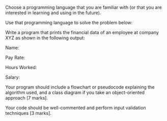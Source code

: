 Choose a programming language that you are familiar with (or that you are interested in learning and using in the future).

Use that programming language to solve the problem below:

Write a program that prints the financial data of an employee at company XYZ as shown in the following output:

Name:

Pay Rate:

Hours Worked:

Salary:

Your program should include a flowchart or pseudocode explaining the algorithm used, and a class diagram if you take an object-oriented approach [7 marks].

Your code should be well-commented and perform input validation techniques [3 marks].
